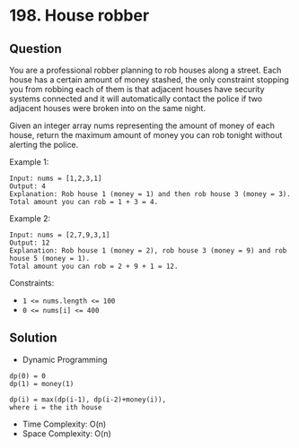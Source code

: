 # 198. House robber

## Question
You are a professional robber planning to rob houses along a street. Each house has a certain amount of money stashed, the only constraint stopping you from robbing each of them is that adjacent houses have security systems connected and it will automatically contact the police if two adjacent houses were broken into on the same night.

Given an integer array nums representing the amount of money of each house, return the maximum amount of money you can rob tonight without alerting the police.

 

Example 1:

```
Input: nums = [1,2,3,1]
Output: 4
Explanation: Rob house 1 (money = 1) and then rob house 3 (money = 3).
Total amount you can rob = 1 + 3 = 4.
```
Example 2:
```
Input: nums = [2,7,9,3,1]
Output: 12
Explanation: Rob house 1 (money = 2), rob house 3 (money = 9) and rob house 5 (money = 1).
Total amount you can rob = 2 + 9 + 1 = 12.
```

Constraints:

- `1 <= nums.length <= 100`
- `0 <= nums[i] <= 400`

## Solution
- Dynamic Programming
```
dp(0) = 0
dp(1) = money(1)

dp(i) = max(dp(i-1), dp(i-2)+money(i)), 
where i = the ith house
```

- Time Complexity: O(n)
- Space Complexity: O(n)
